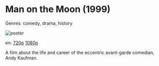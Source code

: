 # Man on the Moon (1999)

Genres: comedy, drama, history

![poster](http://image.tmdb.org/t/p/w500/otB2n1cXZ6ASbbRSwKm0Ze7kcNn.jpg)

en:
  [720p](magnet:?xt=urn:btih:4366E971E781109E14C7D5ACA1AB8F364BD9E86A&tr=udp://glotorrents.pw:6969/announce&tr=udp://tracker.opentrackr.org:1337/announce&tr=udp://torrent.gresille.org:80/announce&tr=udp://tracker.openbittorrent.com:80&tr=udp://tracker.coppersurfer.tk:6969&tr=udp://tracker.leechers-paradise.org:6969&tr=udp://p4p.arenabg.ch:1337&tr=udp://tracker.internetwarriors.net:1337)
  [1080p](magnet:?xt=urn:btih:17665066EBE16DBCAED1D508BA4B61E793F1624D&tr=udp://glotorrents.pw:6969/announce&tr=udp://tracker.opentrackr.org:1337/announce&tr=udp://torrent.gresille.org:80/announce&tr=udp://tracker.openbittorrent.com:80&tr=udp://tracker.coppersurfer.tk:6969&tr=udp://tracker.leechers-paradise.org:6969&tr=udp://p4p.arenabg.ch:1337&tr=udp://tracker.internetwarriors.net:1337)
  


A film about the life and career of the eccentric avant-garde comedian, Andy Kaufman.